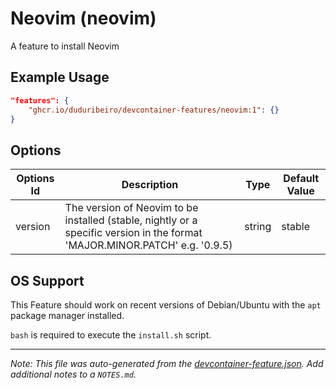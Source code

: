
# Neovim (neovim)

A feature to install Neovim

## Example Usage

```json
"features": {
    "ghcr.io/duduribeiro/devcontainer-features/neovim:1": {}
}
```

## Options

| Options Id | Description | Type | Default Value |
|-----|-----|-----|-----|
| version | The version of Neovim to be installed (stable, nightly or a specific version in the format 'MAJOR.MINOR.PATCH' e.g. '0.9.5) | string | stable |

## OS Support

This Feature should work on recent versions of Debian/Ubuntu with the `apt` package manager installed.

`bash` is required to execute the `install.sh` script.

---

_Note: This file was auto-generated from the [devcontainer-feature.json](https://github.com/duduribeiro/devcontainer-features/blob/main/src/neovim/devcontainer-feature.json).  Add additional notes to a `NOTES.md`._
